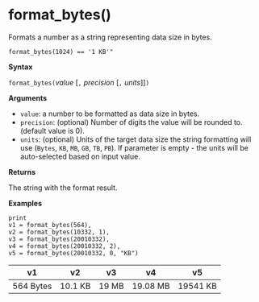# format_bytes()

Formats a number as a string representing data size in bytes.

```
format_bytes(1024) == '1 KB'"
```

**Syntax**

`format_bytes(`*value* [`,` *precision* [`,` *units*]]`)`

**Arguments**

* `value`: a number to be formatted as data size in bytes.
* `precision`: (optional) Number of digits the value will be rounded to. (default value is 0).
* `units`: (optional) Units of the target data size the string formatting will use (`Bytes`, `KB`, `MB`, `GB`, `TB`, `PB`). If parameter is empty - the units will be auto-selected based on input value.

**Returns**

The string with the format result.

**Examples**

<!-- csl: https://help.kusto.windows.net/Samples -->
```
print 
v1 = format_bytes(564),
v2 = format_bytes(10332, 1),
v3 = format_bytes(20010332),
v4 = format_bytes(20010332, 2),
v5 = format_bytes(20010332, 0, "KB")
```

|v1|v2|v3|v4|v5|
|---|---|---|---|---|
|564 Bytes|10.1 KB|19 MB|19.08 MB|19541 KB|
